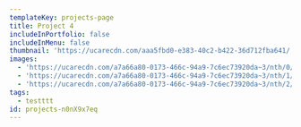 ```yaml
---
templateKey: projects-page
title: Project 4
includeInPortfolio: false
includeInMenu: false
thumbnail: 'https://ucarecdn.com/aaa5fbd0-e383-40c2-b422-36d712fba641/'
images:
  - 'https://ucarecdn.com/a7a66a80-0173-466c-94a9-7c6ec73920da~3/nth/0/'
  - 'https://ucarecdn.com/a7a66a80-0173-466c-94a9-7c6ec73920da~3/nth/1/'
  - 'https://ucarecdn.com/a7a66a80-0173-466c-94a9-7c6ec73920da~3/nth/2/'
tags:
  - testttt
id: projects-n0nX9x7eq
---
```


